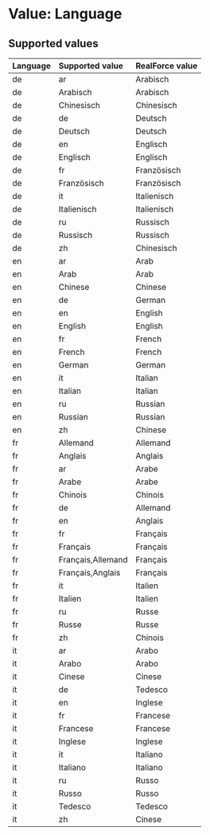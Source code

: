 # Value: Language

## Supported values

| Language | Supported value | RealForce value |
| :--- | :--- | :--- |
| de | ar | Arabisch |
| de | Arabisch | Arabisch |
| de | Chinesisch | Chinesisch |
| de | de | Deutsch |
| de | Deutsch | Deutsch |
| de | en | Englisch |
| de | Englisch | Englisch |
| de | fr | Französisch |
| de | Französisch | Französisch |
| de | it | Italienisch |
| de | Italienisch | Italienisch |
| de | ru | Russisch |
| de | Russisch | Russisch |
| de | zh | Chinesisch |
| en | ar | Arab |
| en | Arab | Arab |
| en | Chinese | Chinese |
| en | de | German |
| en | en | English |
| en | English | English |
| en | fr | French |
| en | French | French |
| en | German | German |
| en | it | Italian |
| en | Italian | Italian |
| en | ru | Russian |
| en | Russian | Russian |
| en | zh | Chinese |
| fr | Allemand | Allemand |
| fr | Anglais | Anglais |
| fr | ar | Arabe |
| fr | Arabe | Arabe |
| fr | Chinois | Chinois |
| fr | de | Allemand |
| fr | en | Anglais |
| fr | fr | Français |
| fr | Français | Français |
| fr | Français,Allemand | Français |
| fr | Français,Anglais | Français |
| fr | it | Italien |
| fr | Italien | Italien |
| fr | ru | Russe |
| fr | Russe | Russe |
| fr | zh | Chinois |
| it | ar | Arabo |
| it | Arabo | Arabo |
| it | Cinese | Cinese |
| it | de | Tedesco |
| it | en | Inglese |
| it | fr | Francese |
| it | Francese | Francese |
| it | Inglese | Inglese |
| it | it | Italiano |
| it | Italiano | Italiano |
| it | ru | Russo |
| it | Russo | Russo |
| it | Tedesco | Tedesco |
| it | zh | Cinese |
